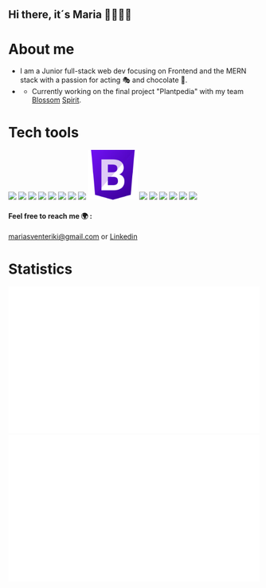 ## Hi there, it´s Maria 👋👩🏼‍💻
# About me
* I am a Junior full-stack web dev focusing on Frontend and the MERN stack with a passion for acting 🎭 and chocolate 🍫. 
* * Currently working on the final project "Plantpedia" with my team 
[Blossom](https://github.com/aegli84/aegli84) [Spirit](https://github.com/NicklausDim).
# Tech tools 
<img with= "100" height= "100" src= "https://upload.wikimedia.org/wikipedia/commons/thumb/a/a7/React-icon.svg/1280px-React-icon.svg.png"/>
<img with= "100" height= "100" src= "https://cdn.iconscout.com/icon/free/png-256/javascript-2038874-1720087.png"/>
<img with= "100" height= "100" src= "https://icon-library.com/images/html5-icon/html5-icon-13.jpg"/>
<img with= "100" height= "100" src= "https://icon-library.com/images/css-icon-png/css-icon-png-0.jpg"/>
<img with= "100" height= "100" src= "https://icon-library.com/images/node-js-icon/node-js-icon-11.jpg"/>
<img with= "100" height= "100" src= "https://cdn.iconscout.com/icon/free/png-512/mongodb-2-1175137.png"/>
<img with= "100" height= "100" src= "https://cdn.iconscout.com/icon/free/png-256/redux-283024.png"/>
<img with= "100" height= "100" src= "https://cdn.iconscout.com/icon/free/png-256/jquery-7-1175152.png"/>
<img with= "100" height= "100" src= "https://raw.githubusercontent.com/themedotid/bootstrap-icon/HEAD/docs/bootstrap-icon-css.png"/>
<img with= "100" height= "100" src= "https://upload.wikimedia.org/wikipedia/commons/thumb/9/96/Sass_Logo_Color.svg/1024px-Sass_Logo_Color.svg.png"/>
<img with= "100" height= "100" src= "https://upload.wikimedia.org/wikipedia/commons/thumb/d/d5/Slack_icon_2019.svg/1200px-Slack_icon_2019.svg.png"/>
<img with= "100" height= "100" src= "https://www.icescrum.com/wp-content/uploads/2020/03/logo-1.png"/>
<img with= "100" height= "100" src= "https://cdn.iconscout.com/icon/free/png-256/figma-682083.png"/>
<img with= "100" height= "100" src= "https://upload.wikimedia.org/wikipedia/commons/9/91/Octicons-mark-github.svg"/>
<img with= "100" height= "100" src= "https://iconape.com/wp-content/png_logo_vector/git-icon.png"/>




#### Feel free to reach me 🌍 :
mariasventeriki@gmail.com or [Linkedin](https://www.linkedin.com/in/maria-sventeriki-4133a01b3/)
# Statistics
![](https://raw.githubusercontent.com/MariaSventeriki/statistics/b873ecf046ce8658a8fa68a346b8614b29d1759b/generated/languages.svg)
![](https://raw.githubusercontent.com/MariaSventeriki/statistics/b873ecf046ce8658a8fa68a346b8614b29d1759b/generated/overview.svg)




